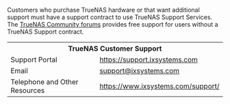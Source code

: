 &NewLine;

Customers who purchase TrueNAS hardware or that want additional support must have a support contract to use TrueNAS Support Services.
The [TrueNAS Community forums](https://forums.truenas.com/) provides free support for users without a TrueNAS Support contract.

<table class="truetable">
  <tr>
    <th colspan="2"><b>TrueNAS Customer Support</b></th>
  </tr>
  <tr>
    <td>Support Portal</td>
    <td><a href="https://support.ixsystems.com" target="_blank">https://support.ixsystems.com</a></td>
  </tr>
  <tr>
    <td>Email</td>
    <td><a href="mailto:support@ixsystems.com">support@ixsystems.com</a></td>
  </tr>
  <tr>
    <td>Telephone and Other Resources</td>
    <td><a href="https://www.ixsystems.com/support/" target="_blank">https://www.ixsystems.com/support/</a></td>
  </tr>
</table>
